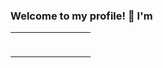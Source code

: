 ### Welcome to my profile! 👋 I'm 

<table>

<td>
<div style="width:100%;height:0;padding-bottom:113%;position:relative;">
<img width="50%" height="50%" style="position:absolute"  src="https://media.giphy.com/media/M1kwSqWl31wtCoMLiB/giphy.gif">
</div>
<td/>

<td>
<div style="width:100%;height:0;padding-bottom:113%;position:relative;">
<img width="50%" height="50%" style="position:absolute" src="https://media.giphy.com/media/wHRrT9OBtvzCchB9rL/giphy.gif">
</div> 
<td/>

<td>
<div style="width:100%;height:0;padding-bottom:113%;position:relative;">
<img width="50%" height="50%" style="position:absolute"src="https://media.giphy.com/media/B4ogVmM2h2VcN8Mjjw/giphy.gif">
</div>
<td/>   

<td>
<div style="width:100%;height:0;padding-bottom:113%;position:relative;">  
<img width="50%" height="50%" style="position:absolute" src="https://media.giphy.com/media/wcgbmsxrSeEG1thAmI/giphy.gif">
</div>
<td/>

<table>
                                                                                                                   

                                                                                                                          
                                                                                                                          
                                                                                                                          
  <!--**enas-elm/enas-elm** is a ✨ _special_ ✨ repository because its `README.md` (this file) appears on your GitHub profile.

Here are some ideas to get you started:

- 🔭 I’m currently working on ...
- 🌱 I’m currently learning ...
- 👯 I’m looking to collaborate on ...
- 🤔 I’m looking for help with ...
- 💬 Ask me about ...
- 📫 How to reach me: ...
- 😄 Pronouns: ...
- ⚡ Fun fact: ...
-->
